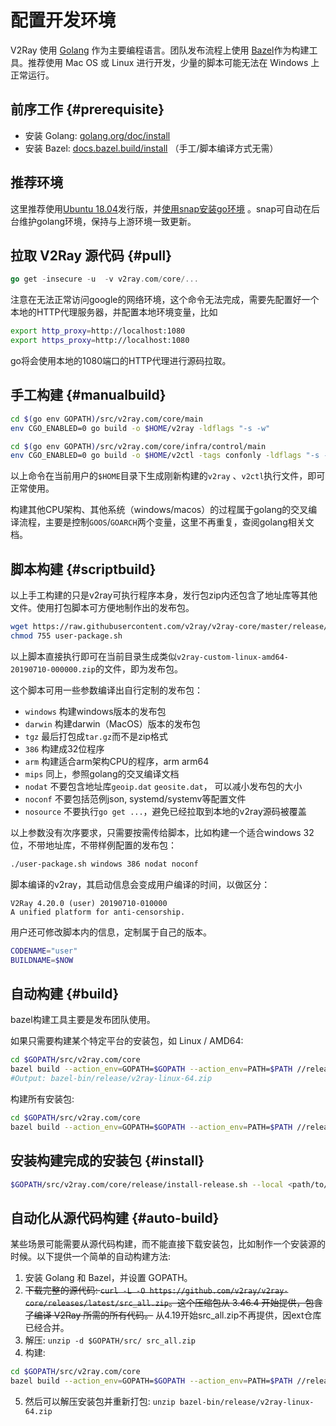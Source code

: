 # 配置开发环境

V2Ray 使用 [Golang](https://golang.org/) 作为主要编程语言。团队发布流程上使用 [Bazel](https://bazel.build/)作为构建工具。推荐使用 Mac OS 或 Linux 进行开发，少量的脚本可能无法在 Windows 上正常运行。

## 前序工作 {#prerequisite}

* 安装 Golang: [golang.org/doc/install](https://golang.org/doc/install)
* 安装 Bazel: [docs.bazel.build/install](https://docs.bazel.build/versions/master/install.html) （手工/脚本编译方式无需）

## 推荐环境

这里推荐使用[Ubuntu 18.04](https://releases.ubuntu.com/18.04)发行版，并[使用snap安装go环境](https://snapcraft.io/go) 。snap可自动在后台维护golang环境，保持与上游环境一致更新。

## 拉取 V2Ray 源代码 {#pull}

```go
go get -insecure -u  -v v2ray.com/core/...
```

注意在无法正常访问google的网络环境，这个命令无法完成，需要先配置好一个本地的HTTP代理服务器，并配置本地环境变量，比如

```bash
export http_proxy=http://localhost:1080
export https_proxy=http://localhost:1080
```

go将会使用本地的1080端口的HTTP代理进行源码拉取。

## 手工构建 {#manualbuild}

```bash
cd $(go env GOPATH)/src/v2ray.com/core/main
env CGO_ENABLED=0 go build -o $HOME/v2ray -ldflags "-s -w"

cd $(go env GOPATH)/src/v2ray.com/core/infra/control/main
env CGO_ENABLED=0 go build -o $HOME/v2ctl -tags confonly -ldflags "-s -w"
```

以上命令在当前用户的`$HOME`目录下生成刚新构建的`v2ray` 、`v2ctl`执行文件，即可正常使用。

构建其他CPU架构、其他系统（windows/macos）的过程属于golang的交叉编译流程，主要是控制`GOOS`/`GOARCH`两个变量，这里不再重复，查阅golang相关文档。

## 脚本构建 {#scriptbuild}

以上手工构建的只是v2ray可执行程序本身，发行包zip内还包含了地址库等其他文件。使用打包脚本可方便地制作出的发布包。

```bash
wget https://raw.githubusercontent.com/v2ray/v2ray-core/master/release/user-package.sh) 
chmod 755 user-package.sh
```

以上脚本直接执行即可在当前目录生成类似`v2ray-custom-linux-amd64-20190710-000000.zip`的文件，即为发布包。

这个脚本可用一些参数编译出自行定制的发布包：

* `windows` 构建windows版本的发布包
* `darwin` 构建darwin（MacOS）版本的发布包
* `tgz` 最后打包成`tar.gz`而不是zip格式
* `386` 构建成32位程序
* `arm` 构建适合arm架构CPU的程序，arm arm64
* `mips` 同上，参照golang的交叉编译文档
* `nodat` 不要包含地址库`geoip.dat` `geosite.dat`， 可以减小发布包的大小
* `noconf` 不要包括范例json, systemd/systemv等配置文件
* `nosource` 不要执行`go get ...`，避免已经拉取到本地的v2ray源码被覆盖

以上参数没有次序要求，只需要按需传给脚本，比如构建一个适合windows 32位，不带地址库，不带样例配置的发布包：

```bash
./user-package.sh windows 386 nodat noconf
```

脚本编译的v2ray，其启动信息会变成用户编译的时间，以做区分：

```text
V2Ray 4.20.0 (user) 20190710-010000
A unified platform for anti-censorship.
```

用户还可修改脚本内的信息，定制属于自己的版本。

```bash
CODENAME="user"
BUILDNAME=$NOW
```

## 自动构建 {#build}

bazel构建工具主要是发布团队使用。

如果只需要构建某个特定平台的安装包，如 Linux / AMD64:

```bash
cd $GOPATH/src/v2ray.com/core
bazel build --action_env=GOPATH=$GOPATH --action_env=PATH=$PATH //release:v2ray_linux_amd64_package
#Output: bazel-bin/release/v2ray-linux-64.zip
```

构建所有安装包:

```bash
cd $GOPATH/src/v2ray.com/core
bazel build --action_env=GOPATH=$GOPATH --action_env=PATH=$PATH //release:all
```

## 安装构建完成的安装包 {#install}

```bash
$GOPATH/src/v2ray.com/core/release/install-release.sh --local <path/to/zip/file>
```

## 自动化从源代码构建 {#auto-build}

某些场景可能需要从源代码构建，而不能直接下载安装包，比如制作一个安装源的时候。以下提供一个简单的自动构建方法: 

1. 安装 Golang 和 Bazel，并设置 GOPATH。
2. ~~下载完整的源代码: `curl -L -O https://github.com/v2ray/v2ray-core/releases/latest/src_all.zip`。这个压缩包从 3.46.4 开始提供，包含了编译 V2Ray 所需的所有代码。~~ 从4.19开始src_all.zip不再提供，因ext仓库已经合并。
3. 解压: `unzip -d $GOPATH/src/ src_all.zip`
4. 构建:

```bash
cd $GOPATH/src/v2ray.com/core
bazel build --action_env=GOPATH=$GOPATH --action_env=PATH=$PATH //release:v2ray_linux_amd64_package
```

5. 然后可以解压安装包并重新打包: `unzip bazel-bin/release/v2ray-linux-64.zip`
